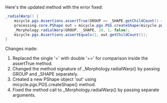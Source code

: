 Here's the updated method with the error fixed:

```java
_radialWarp() {
    micycle.pgs.Assertions.assertTrue(GROUP == _SHAPE.getChildCount() == 2);
    processing.core.PShape out = micycle.pgs.PGS.createShape(micycle.pgs.PGS.GROUP);
    _Morphology.radialWarp(GROUP, _SHAPE, 10, 1, false);
    micycle.pgs.Assertions.assertEquals(2, out.getChildCount());
}
```

Changes made:
1. Replaced the single '=' with double '==' for comparison inside the assertTrue method.
2. Changed the method signature of _Morphology.radialWarp() by passing GROUP and _SHAPE separately.
3. Created a new PShape object 'out' using micycle.pgs.PGS.createShape() method.
4. Fixed the method call to _Morphology.radialWarp() by passing separate arguments.